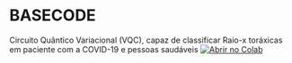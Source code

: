 # BASECODE
Circuito Quântico Variacional (VQC), capaz de classificar Raio-x toráxicas em paciente com a COVID-19 e pessoas saudáveis
[![Abrir no Colab](https://colab.research.google.com/assets/colab-badge.svg)](https://colab.research.google.com/github/Gabriel-Esteves-0404/BASECODE/blob/main/BASECOD.ipynb)

